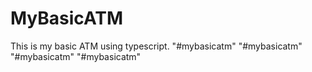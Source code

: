 # MyBasicATM
This is my basic ATM using typescript.
"#mybasicatm"
"#mybasicatm"
"#mybasicatm"
"#mybasicatm"
